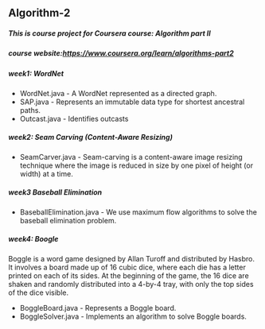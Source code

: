 ## Algorithm-2
##### This is course project for Coursera course: Algorithm part II
##### course website:https://www.coursera.org/learn/algorithms-part2

##### week1: WordNet
* WordNet.java - A WordNet represented as a directed graph.
* SAP.java - Represents an immutable data type for shortest ancestral paths.
* Outcast.java - Identifies outcasts

##### week2: Seam Carving (Content-Aware Resizing)
* SeamCarver.java - Seam-carving is a content-aware image resizing technique where the image is reduced in size by one pixel of height (or width) at a time.
##### week3 Baseball Elimination
* BaseballElimination.java - We use maximum flow algorithms to solve the baseball elimination problem.

##### week4: Boogle
Boggle is a word game designed by Allan Turoff and distributed by Hasbro. It involves a board made up of 16 cubic dice, where each die has a letter printed on each of its sides. At the beginning of the game, the 16 dice are shaken and randomly distributed into a 4-by-4 tray, with only the top sides of the dice visible.
* BoggleBoard.java - Represents a Boggle board.
* BoggleSolver.java - Implements an algorithm to solve Boggle boards.
